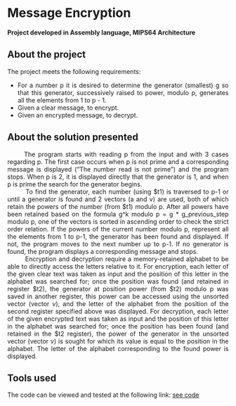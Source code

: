 # Message Encryption
**Project developed in Assembly language, MIPS64 Architecture**

## About the project

The project meets the following requirements:
* <div align="justify"> For a number p it is desired to determine the generator (smallest) g so that this generator, successively raised to power, modulo p, generates all the elements from 1 to p - 1.
* Given a clear message, to encrypt.
* Given an encrypted message, to decrypt.
 
 ## About the solution presented
 
<div align="justify"> &nbsp;&nbsp;&nbsp;&nbsp;&nbsp;&nbsp;The program starts with reading p from the input and with 3 cases regarding p. The first case occurs when p is not prime and a corresponding message is displayed (“The number read is not prime”) and the program stops. When p is 2, it is displayed directly that the generator is 1, and when p is prime the search for the generator begins. 
<div align="justify">&nbsp;&nbsp;&nbsp;&nbsp;&nbsp;&nbsp;&nbsp;&nbsp;To find the generator, each number (using $t1) is traversed to p-1 or until a generator is found and 2 vectors (a and v) are used, both of which retain the powers of the number (from $t1) modulo p. After all powers have been retained based on the formula g^k modulo p = g * g_previous_step modulo p, one of the vectors is sorted in ascending order to check the strict order relation. If the powers of the current number modulo p, represent all the elements from 1 to p-1, the generator has been found and displayed. If not, the program moves to the next number up to p-1. If no generator is found, the program displays a corresponding message and stops. 
<div align="justify">&nbsp;&nbsp;&nbsp;&nbsp;&nbsp;&nbsp;&nbsp;&nbsp;Encryption and decryption require a memory-retained alphabet to be able to directly access the letters relative to it. For encryption, each letter of the given clear text was taken as input and the position of this letter in the alphabet was searched for; once the position was found (and retained in register $t2), the generator at position power (from $t2) modulo p was saved in another register, this power can be accessed using the unsorted vector (vector v), and the letter of the alphabet from the position of the second register specified above was displayed. For decryption, each letter of the given encrypted text was taken as input and the position of this letter in the alphabet was searched for; once the position has been found (and retained in the $t2 register), the power of the generator in the unsorted vector (vector v) is sought for which its value is equal to the position in the alphabet. The letter of the alphabet corresponding to the found power is displayed.
 
 ## Tools used
 
 The code can be viewed and tested at the following link:  [ see code](https://tio.run/##zVnrj9u4Ef@uv4JIFkgW1aWW7b30DPRDkmuv7T365b7dFQtaomXu6nUiZd/mn09nhqRESfRjF4eiCwSxJXLeM7@ZsWpk@eXLu4xrHjUb9k41PBVsHR2Gz4tFxP1v7DVL6@aJ1Tt2iLT4XSfwlqtUys/s1c970QomFatqlotKtFzX7Ss6thwfG17D8Q0zZ1aTM1VXbkXLWsEzQ1QzzppWlu7Vu1dRmRa87QVMSEANd0uhFM8F0zXbCiaqtH1qtMgiXuz4VmiP04ePn77929@/@8c///X9Dz/@9O9XUSErKRqdtrLRvBXe0V8rFKsn1jMxKth7mTh5E1@Fbpbmhr6oR08gElVWwPHtkxbsza/Vm@gdWjAquaw2ESskuzks4ruIqSeV8qKIWFkfBLvRixhewOMjfW6Ai@IHWeWsQRalKOv2KWLbQtP7ZVx19@IebQ4n5Q5OgSMKkAmE4xVbxihkZR6jf8g7cF/8Zu83cH3p3XU3pMZvj1V9rJCUJmX9oGAJ41XGjrIoUHPOVCNSyQuWcgUcMnkADklMXCLGs0zS9wR4wf/mXis02IP90vx5@Z8/JcYsehkv6czSnFFpW8N/et/WXb4nMUxwKbZr65It0S5EIWIH0codqrgBCkfB0r1IH3vVrO72b5sLYoZCNWTB/lUrSni1ItlRDpRmxR6FaIg9vAapM4h8SDLQU2bonxumF@ytFKy5Zdsn/Lo0X2ul5LYQdFLVrbodRCAvAJ/F1I1jNiD7Ah1SCl4p442G7bkCo1uiMVP1zMn2z5p@GSf9o4fBUhEzym8YcB7MhKf644Vx3cJ3XV4HXdJRmDZfmeBoRdMKJSqt6FBviiGOck@moq4bLxKNHKA28UvrSsuqE/BN7y21I9jmIFKgE9Hljc3JXd2WXMu6QgdNj4LVc1mpqXkSzzwmNEzsomN@l0rz@17osV2WFNLg7JmyyBNcddzLdM/yPlNaLhUUiBGRNRlXr1HvDt6iEdWjbECtlDRRDPLEZD9bY3ytA9GKwbyw0ernV45iGHlMiCa3UG4ykLEnQvVmFR/egiy3Jnn8y4NCC3sT5cGnzv5jOvwEHY/GlATB1tQr63g9CZD7ptMQuyzyv20CWb2IWwEFX0NJkp@h2PdHyq6w9sJ/ScBepG1bZ12qwWH6KIR5lrP@pTjIulNMaagJGOl5wB2rE@54@xL6z/AYlJ7Vs90zv3TRIcHC4nklQmP4LsD85Dt4NU9KrGZbtAPmrsjinuLwB0hYlyhvDumItQYoMsw4HcOtoqiPWIaRMhREjZ9t9k9sYLN2YbL2BQlnM3b94ow1Efg1BemaAuRr6wZTOkyPUadp10igDHc9r4hClFhkPJujvibC7adpPqxjZEc1X6Zottesg3JaEF3oVMaWQpWgpwPw9KrUkVHkMAydJYYO2F1RaOua7qZd24JcTr5JLE0I3RlCEIMDpTtHqYJGKUzGU0sbcYiUOvKGDcBJ9w@86KjVLTDMXFNTgQ2ompXzKF6fLz6ekYGdgxrnjYkF0caygihNoQvLPTsq346UggrOC@N36JRzobTrq63q7imgpyRQO5nag2GXE8qqhB4zQBpsc5myS5hZAgStM0TZEIWq23YU8euzNHQrU32fgtCpxdnpo3Bg851UfoUv5kZ@TrCei4M/KnyFF75D3zPKweqNtvoXT2RfLDIGOfKWlwZSaGrwGQ891nnLMms0F8ij1j6Tqin4k5//nN3wRUyT4siHMMUM1umHGVfoaKbhC4uz1/AxJJOTJB@Ym97wEU0vm2mjirwMpCWmlmFpBesl4DZsmgcZAG2gD/krW/7fKOr33Q9sJytOXPr5YBOSdGV5uuz2xgDqHjhgOQS8auqKZpVhuj0t2WllneiL0IlAv2xDbL55eIFsg87JHyTwsAx47dIrxfkZCrpdJLi2Ii0Eb3v5JmOElWyym3iGjOY@rUusJGN@UpmCnnl9ha0uQAebDngFLHmgdaLuCY1d1DzDYwYVoL61qKolA/zHMx9P4m@@marwl7Nmho4GGysrn@uFwMUdouFwdEuJStpCIV3c2oyF7KEBTrYAS4CdLU@1mbODBnGZfbm3e@jKcGuW4Ge/gW3qz/d2CUVPve8bf3L/TBpkUFGtr4cS7nVUTti@v7WNVRz20uAtv9JTSIpMoSJ2w@QTH1v1fYyrp8mOAWfZ976w4zswERgNXeuAUOk60rqCRkFoPbQNvGj2eNouvdK6bHhr7ExdxejwVMht5YbrVYxDvdPV9SDO173zLZ2J8yeSYHbgMkJPmuxlPG7tiiMB@mFQdD1qvc1QYmXwcAI3TVeJ2UsUnfIszHFdUXuT3MwF6z4dVgGDhtab80zwEGnFZpXQgdQVlOdF2CHVtE/y0WzeM17I@H6A8yzqQXfvgFEYnElbWhhtArPqCF@9W/axlyMOEWzKodc9cAgb7CwqDJvnF@CC2UBPts5Xg8KZ6h@dLkIOGBggg5u7/9cIYfS@HiSuSw8PKG4CW4CJdLjshik8CS3tbgI7gNn1yQLgAfTIZCrGETt@FgAb6gaDMDNXegY4fhiDvFi0IfvFuDLeDfsksvSdbdyGLX9fIJurIAQsgR3pszAkuoyMF@rWSbBJrkWbQBQFEAdK0WhLYtjdEeZAI8zvd7XS9zkHZtwsxSATaesGM98jTR8j0GnYV/aHF/FbB662gDqdz8/3DoHOz8k81bYnZH6twWl6NOxeCUx9cQ79fnYemubINIOZkMeDjOZIdRUw2VR@RuWhQfuakAkoH059is2LaBW6eSrMNoEtxkViVGA2059@gqPTly/vow@fPnwbffz08bv/Ag "Assembly (MIPS, SPIM) – Try It Online")
